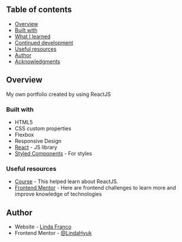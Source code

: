 ## Table of contents

- [Overview](#overview)
- [Built with](#built-with)
- [What I learned](#what-i-learned)
- [Continued development](#continued-development)
- [Useful resources](#useful-resources)
- [Author](#author)
- [Acknowledgments](#acknowledgments)

## Overview

My own portfolio created by using ReactJS 

### Built with

- HTML5
- CSS custom properties
- Flexbox
- Responsive Design
- [React](https://reactjs.org/) - JS library
- [Styled Components](https://styled-components.com/) - For styles

### Useful resources

- [Course](https://www.udemy.com/course/react-desde-cero/) - This helped learn about ReactJS.
- [Frontend Mentor](https://www.frontendmentor.io/challenges) - 
Here are frontend challenges to learn more and improve knowledge of technologies

## Author

- Website - [Linda Franco](https://www.your-site.com)
- Frontend Mentor - [@LindaHyuk](https://www.frontendmentor.io/profile/LindaHyuk)
